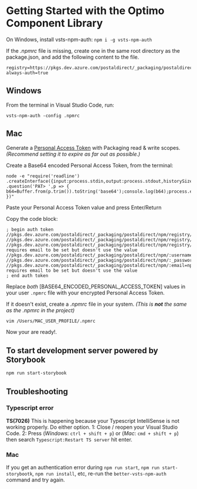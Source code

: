 
# Getting Started with the Optimo Component Library

On Windows, install vsts-npm-auth:
`npm i -g vsts-npm-auth`

If the *.npmrc* file is missing, create one in the same root directory as the package.json, and add the following content to the file.

```text
registry=https://pkgs.dev.azure.com/postaldirect/_packaging/postaldirect/npm/registry/
always-auth=true
```

## Windows

From the terminal in Visual Studio Code, run:

`vsts-npm-auth -config .npmrc`

## Mac

Generate a [Personal Access Token](https://dev.azure.com/postaldirect/_usersSettings/tokens) with Packaging read & write scopes. *(Recommend setting it to expire as far out as possible.)*

Create a Base64 encoded Personal Access Token, from the terminal:

```text
node -e "require('readline') .createInterface({input:process.stdin,output:process.stdout,historySize:0}) .question('PAT> ',p => { b64=Buffer.from(p.trim()).toString('base64');console.log(b64);process.exit(); })"
```

Paste your Personal Access Token value and press Enter/Return

Copy the code block:

```text
; begin auth token
//pkgs.dev.azure.com/postaldirect/_packaging/postaldirect/npm/registry/:username=postaldirect
//pkgs.dev.azure.com/postaldirect/_packaging/postaldirect/npm/registry/:_password=Nzdsd3M0cTM0emF0ZWt4ajNlNnN2NXU2b3dvdXRqaXVqZnN2dzR0YTVjemlrZHM1cnhqcQ==
//pkgs.dev.azure.com/postaldirect/_packaging/postaldirect/npm/registry/:email=npm requires email to be set but doesn't use the value
//pkgs.dev.azure.com/postaldirect/_packaging/postaldirect/npm/:username=postaldirect
//pkgs.dev.azure.com/postaldirect/_packaging/postaldirect/npm/:_password=Nzdsd3M0cTM0emF0ZWt4ajNlNnN2NXU2b3dvdXRqaXVqZnN2dzR0YTVjemlrZHM1cnhqcQ==
//pkgs.dev.azure.com/postaldirect/_packaging/postaldirect/npm/:email=npm requires email to be set but doesn't use the value
; end auth token
```

Replace *both* [BASE64_ENCODED_PERSONAL_ACCESS_TOKEN] values in your user `.npmrc` file with your encrypted Personal Access Token.

If it doesn't exist, create a *.npmrc* file in your system. *(This is **not** the same as the .npmrc in the project)*

``` bash
vim /Users/MAC_USER_PROFILE/.npmrc
```

Now your are ready!.

## To start development server powered by Storybook

``` bash
npm run start-storybook
```

## Troubleshooting

### Typescript error

**TS(7026)**
This is happening because your Typescript IntelliSense is not working properly. Do either option.
1: Close / reopen your Visual Studio Code.
2: Press (*Windows*: `ctrl + shift + p`) or (*Mac*: `cmd + shift + p`) then search `Typescript:Restart TS server` hit enter.

### Mac

If you get an authentication error during `npm run start`, `npm run start-storybootk`, `npm run install`, etc, re-run the `better-vsts-npm-auth` command and try again.

